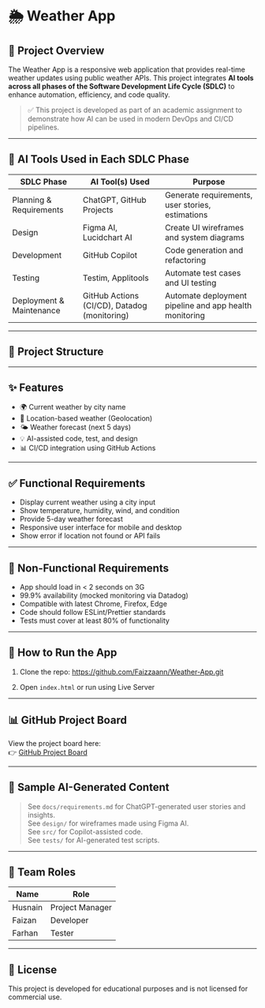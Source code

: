 # 🌦️ Weather App

## 📌 Project Overview
The Weather App is a responsive web application that provides real-time weather updates using public weather APIs. This project integrates **AI tools across all phases of the Software Development Life Cycle (SDLC)** to enhance automation, efficiency, and code quality.

> ✅ This project is developed as part of an academic assignment to demonstrate how AI can be used in modern DevOps and CI/CD pipelines.

---

## 🧠 AI Tools Used in Each SDLC Phase

| SDLC Phase               | AI Tool(s) Used                              | Purpose                                                   |
|--------------------------|----------------------------------------------|-----------------------------------------------------------|
| Planning & Requirements  | ChatGPT, GitHub Projects                     | Generate requirements, user stories, estimations          |
| Design                   | Figma AI, Lucidchart AI                      | Create UI wireframes and system diagrams                  |
| Development              | GitHub Copilot                               | Code generation and refactoring                           |
| Testing                  | Testim, Applitools                           | Automate test cases and UI testing                        |
| Deployment & Maintenance | GitHub Actions (CI/CD), Datadog (monitoring) | Automate deployment pipeline and app health monitoring    |

---

## 📁 Project Structure


---

## ✨ Features

- 🌍 Current weather by city name
- 📍 Location-based weather (Geolocation)
- 🌤️ Weather forecast (next 5 days)
- 💡 AI-assisted code, test, and design
- 📊 CI/CD integration using GitHub Actions

---

## ✅ Functional Requirements

- Display current weather using a city input
- Show temperature, humidity, wind, and condition
- Provide 5-day weather forecast
- Responsive user interface for mobile and desktop
- Show error if location not found or API fails

---

## 📐 Non-Functional Requirements

- App should load in < 2 seconds on 3G
- 99.9% availability (mocked monitoring via Datadog)
- Compatible with latest Chrome, Firefox, Edge
- Code should follow ESLint/Prettier standards
- Tests must cover at least 80% of functionality

---

## 🚀 How to Run the App

1. Clone the repo:
https://github.com/Faizzaann/Weather-App.git


2. Open `index.html` or run using Live Server

---

## 📊 GitHub Project Board

View the project board here:  
👉 [GitHub Project Board](https://github.com/your-username/Weather-App/projects/1)

---

## 🧪 Sample AI-Generated Content

> See `docs/requirements.md` for ChatGPT-generated user stories and insights.  
> See `design/` for wireframes made using Figma AI.  
> See `src/` for Copilot-assisted code.  
> See `tests/` for AI-generated test scripts.

---

## 👥 Team Roles

| Name               | Role               |
|--------------------|--------------------|
| Husnain               | Project Manager |
| Faizan                | Developer       |
| Farhan                | Tester          |

---

## 📄 License

This project is developed for educational purposes and is not licensed for commercial use.


